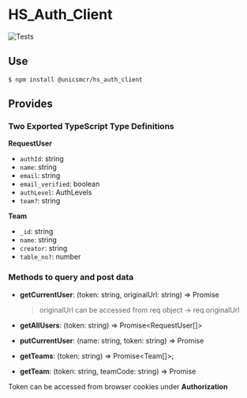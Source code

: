 # HS_Auth_Client

![Tests](https://github.com/unicsmcr/hs_auth_client/workflows/Tests/badge.svg)

## Use

```
$ npm install @unicsmcr/hs_auth_client
```

## Provides

### Two Exported TypeScript Type Definitions

**RequestUser**

- `authId`: string
- `name`: string
- `email`: string
- `email_verified`: boolean
- `authLevel`: AuthLevels
- `team?`: string

**Team**

- `_id`: string
- `name`: string
- `creator`: string
- `table_no?`: number

### Methods to query and post data

- **getCurrentUser**: (token: string, originalUrl: string) => Promise<RequestUser>

  > originalUrl can be accessed from req object -> req.originalUrl

- **getAllUsers**: (token: string) => Promise<RequestUser[]>
- **putCurrentUser**: (name: string, token: string) => Promise<void>
- **getTeams**: (token: string) => Promise<Team[]>;
- **getTeam**: (token: string, teamCode: string) => Promise<Team>

Token can be accessed from browser cookies under **Authorization**
